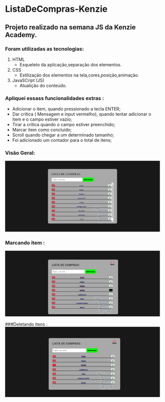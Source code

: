 # ListaDeCompras-Kenzie

## Projeto realizado na semana JS da Kenzie Academy.

### Foram utilizadas as tecnologias:

1. HTML
    - Esqueleto da aplicação,separação dos elementos.
2. CSS
    - Estilização dos elementos na tela,cores,posição,animação.
3. JavaSCript (JS)
    - Atualição do conteúdo.
   
### Apliquei essass funcionalidades extras : 
 - Adicionar o item, quando pressionado a tecla ENTER;
 - Dar crítica ( Mensagem e input vermelho), quando tentar adicionar o item e o campo estiver vazio;
 - Tirar a crítica quando o campo estiver preenchido;
 - Marcar item como concluido;
 - Scroll quando chegar a um determinado tamanho;
 - Foi adicionado um contador para o total de itens;

### Visão Geral:
![imagem aplicação](./assets/listaMercado.PNG)

### Marcando item :
![item marcado](./assets/itensMarcados.PNG)

###Deletando itens : 
![item deletado](./assets/itemDeletado.png)

